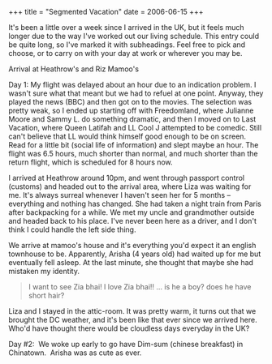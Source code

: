+++
title = "Segmented Vacation"
date = 2006-06-15
+++

It's been a little over a week since I arrived in the UK, but it feels much longer due to the way I've worked out our living schedule. This entry could be quite long, so I've marked it with subheadings. Feel free to pick and choose, or to carry on with your day at work or wherever you may be.

Arrival at Heathrow's and Riz Mamoo's

Day 1: My flight was delayed about an hour due to an indication problem. I wasn't sure what that meant but we had to refuel at one point. Anyway, they played the news (BBC) and then got on to the movies. The selection was pretty weak, so I ended up starting off with Freedomland, where Julianne Moore and Sammy L. do something dramatic, and then I moved on to Last Vacation, where Queen Latifah and LL Cool J attempted to be comedic. Still can't believe that LL would think himself good enough to be on screen. Read for a little bit (social life of information) and slept maybe an hour. The flight was 6.5 hours, much shorter than normal, and much shorter than the return flight, which is scheduled for 8 hours now.

I arrived at Heathrow around 10pm, and went through passport control (customs) and headed out to the arrival area, where Liza was waiting for me. It's always surreal whenever I haven't seen her for 5 months &#8211; everything and nothing has changed. She had taken a night train from Paris after backpacking for a while. We met my uncle and grandmother outside and headed back to his place. I've never been here as a driver, and I don't think I could handle the left side thing.

We arrive at mamoo's house and it's everything you'd expect it an english townhouse to be. Apparently, Arisha (4 years old) had waited up for me but eventually fell asleep. At the last minute, she thought that maybe she had mistaken my identity.

> I want to see Zia bhai! I love Zia bhai!! &#8230; is he a boy? does he have short hair?

Liza and I stayed in the attic-room. It was pretty warm, it turns out that we brought the DC weather, and it's been like that ever since we arrived here. Who'd have thought there would be cloudless days everyday in the UK?

Day #2:&nbsp; We woke up early to go have Dim-sum (chinese breakfast) in Chinatown.&nbsp; Arisha was as cute as ever.